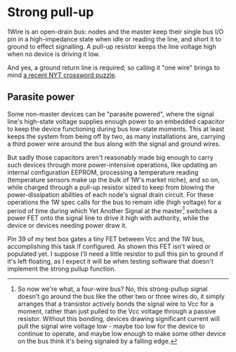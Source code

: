 # Strong pull-up

1Wire is an open-drain bus: nodes and the master keep their single bus I/O pin
in a high-impedance state when idle or reading the line, and short it to ground
to effect signalling. A pull-up resistor keeps the line voltage high when no
device is driving it low.

And yes, a ground return line is required; so calling
it "one wire" brings to mind [a recent NYT crossword
puzzle](https://www.nytimes.com/2025/02/19/crosswords/daily-puzzle-2025-02-20.html).

## Parasite power

Some non-master devices can be "parasite powered", where the signal line's high-state
voltage supplies enough power to an embedded capacitor to keep the device
functioning during bus low-state moments. This at least keeps the system from
being off by two, as many installations are, carrying a third power wire around
the bus along with the signal and ground wires.

But sadly those capacitors aren't reasonably made big enough to carry such
devices through more power-intensive operations, like updating an internal
configuration EEPROM, processing a temperature reading (temperature sensors make
up the bulk of 1W's market niche), and so on, while charged through a pull-up
resistor sized to keep from blowing the power-dissipation abilities of each
node's signal drain circuit. For these operations the 1W spec calls for the bus
to remain idle (high voltage) for a period of time during which Yet Another
Signal at the master[^note]  switches a power FET onto the signal line to
drive it high with authority, while the device or devices needing power draw it.

Pin 39 of my test box gates a tiny FET between Vcc and the 1W bus, accomplishing
this task if configured. As shown this FET isn't wired or populated yet. I
suppose I'll need a little resistor to pull this pin to ground if it's left
floating, as I expect it will be when testing software that doesn't implement
the strong pullup function.

[^note]: So now we're what, a four-wire bus? No, this strong-pullup signal
doesn't go around the bus like the other two or three wires do, it simply
arranges that a transistor actively bonds the signal wire to Vcc for a moment,
rather than just pulled to the Vcc voltage through a passive resistor. Without
this bonding, devices drawing significant current will pull the signal wire
voltage low - maybe too low for the device to continue to operate, and maybe low
enough to make some other device on the bus think it's being signaled by a
falling edge.

